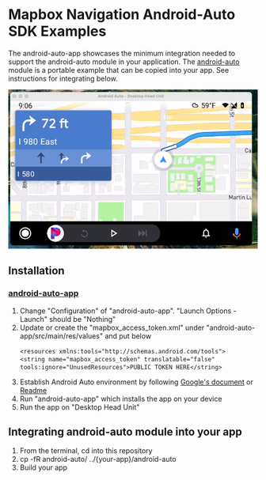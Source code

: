 # Mapbox Navigation Android-Auto SDK Examples

The android-auto-app showcases the minimum integration needed to support the android-auto module in your application. The [android-auto](../android-auto/README.md) module is a portable example that can be copied into your app. See instructions for integrating below.

<div align="center" padding="100">
  <img src="../.github/android_auto_example.png"/>
</div>

## Installation

### [android-auto-app](android-auto-app)

1. Change "Configuration" of "android-auto-app". "Launch Options - Launch" should be "Nothing"
1. Update or create the "mapbox_access_token.xml" under "android-auto-app/src/main/res/values" and put below
   <?xml version="1.0" encoding="utf-8"?>
       <resources xmlns:tools="http://schemas.android.com/tools">
       <string name="mapbox_access_token" translatable="false" tools:ignore="UnusedResources">PUBLIC TOKEN HERE</string>
   </resources>
1. Establish Android Auto environment by following [Google's document](https://developer.android.com/training/cars/testing) or [Readme](https://github.com/mapbox/mapbox-navigation-android-examples/blob/main/android-auto/README.md)
1. Run "android-auto-app" which installs the app on your device
1. Run the app on "Desktop Head Unit"

## Integrating android-auto module into your app

1. From the terminal, cd into this repository
1. cp -fR android-auto/ ../{your-app}/android-auto
1. Build your app
